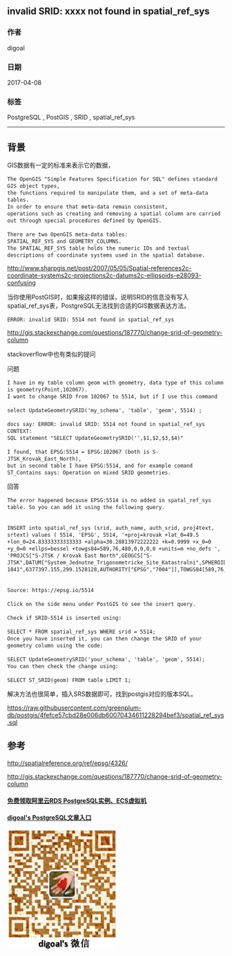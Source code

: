 ## invalid SRID: xxxx not found in spatial_ref_sys  
                                        
### 作者                                           
digoal                                   
                                    
### 日期                                                                                                       
2017-04-08                                  
                                       
### 标签                                    
PostgreSQL , PostGIS , SRID , spatial_ref_sys  
                                                                                                          
----                                                                                                    
                                                                                                             
## 背景    
GIS数据有一定的标准来表示它的数据，  
  
```
The OpenGIS "Simple Features Specification for SQL" defines standard GIS object types, 
the functions required to manipulate them, and a set of meta-data tables. 
In order to ensure that meta-data remain consistent, 
operations such as creating and removing a spatial column are carried out through special procedures defined by OpenGIS.

There are two OpenGIS meta-data tables: 
SPATIAL_REF_SYS and GEOMETRY_COLUMNS. 
The SPATIAL_REF_SYS table holds the numeric IDs and textual descriptions of coordinate systems used in the spatial database.
```
  
http://www.sharpgis.net/post/2007/05/05/Spatial-references2c-coordinate-systems2c-projections2c-datums2c-ellipsoids-e28093-confusing  
  
当你使用PostGIS时，如果报这样的错误，说明SRID的信息没有写入spatial_ref_sys表，PostgreSQL无法找到合适的GIS数据表达方法。  
  
```  
ERROR: invalid SRID: 5514 not found in spatial_ref_sys  
```  
  
http://gis.stackexchange.com/questions/187770/change-srid-of-geometry-column  
  
stackoverflow中也有类似的提问  
  
问题  
  
```  
I have in my table column geom with geometry, data type of this column is geometry(Point,102067).   
I want to change SRID from 102067 to 5514, but if I use this command  
  
select UpdateGeometrySRID('my_schema', 'table', 'geom', 5514) ;  
  
docs say: ERROR: invalid SRID: 5514 not found in spatial_ref_sys CONTEXT:   
SQL statement "SELECT UpdateGeometrySRID('',$1,$2,$3,$4)"  
  
I found, that EPSG:5514 = EPSG:102067 (both is S-JTSK_Krovak_East_North),   
but in second table I have EPSG:5514, and for example comand ST_Contains says: Operation on mixed SRID geometries.  
```  
  
回答  
  
```  
The error happened because EPSG:5514 is no added in spatal_ref_sys table. So you can add it using the following query.  
  
  
INSERT into spatial_ref_sys (srid, auth_name, auth_srid, proj4text, srtext) values ( 5514, 'EPSG', 5514, '+proj=krovak +lat_0=49.5 +lon_0=24.83333333333333 +alpha=30.28813972222222 +k=0.9999 +x_0=0 +y_0=0 +ellps=bessel +towgs84=589,76,480,0,0,0,0 +units=m +no_defs ', 'PROJCS["S-JTSK / Krovak East North",GEOGCS["S-JTSK",DATUM["System_Jednotne_Trigonometricke_Site_Katastralni",SPHEROID["Bessel 1841",6377397.155,299.1528128,AUTHORITY["EPSG","7004"]],TOWGS84[589,76,480,0,0,0,0],AUTHORITY["EPSG","6156"]],PRIMEM["Greenwich",0,AUTHORITY["EPSG","8901"]],UNIT["degree",0.0174532925199433,AUTHORITY["EPSG","9122"]],AUTHORITY["EPSG","4156"]],PROJECTION["Krovak"],PARAMETER["latitude_of_center",49.5],PARAMETER["longitude_of_center",24.83333333333333],PARAMETER["azimuth",30.28813972222222],PARAMETER["pseudo_standard_parallel_1",78.5],PARAMETER["scale_factor",0.9999],PARAMETER["false_easting",0],PARAMETER["false_northing",0],UNIT["metre",1,AUTHORITY["EPSG","9001"]],AXIS["X",EAST],AXIS["Y",NORTH],AUTHORITY["EPSG","5514"]]');  
  
  
Source: https://epsg.io/5514  
  
Click on the side menu under PostGIS to see the insert query.  
  
Check if SRID-5514 is inserted using:  
  
SELECT * FROM spatial_ref_sys WHERE srid = 5514;  
Once you have inserted it, you can then change the SRID of your geometry column using the code:  
  
SELECT UpdateGeometrySRID('your_schema', 'table', 'geom', 5514);  
You can then check the change using:  
  
SELECT ST_SRID(geom) FROM table LIMIT 1;  
```  
  
解决方法也很简单，插入SRS数据即可，找到postgis对应的版本SQL。  
  
https://raw.githubusercontent.com/greenplum-db/postgis/4fefce57cbd28e006db60070434611228294bef3/spatial_ref_sys.sql  
  
## 参考  
http://spatialreference.org/ref/epsg/4326/  
  
http://gis.stackexchange.com/questions/187770/change-srid-of-geometry-column  
  

  
  
  
  
  
  
  
  
  
  
  
  
  
#### [免费领取阿里云RDS PostgreSQL实例、ECS虚拟机](https://free.aliyun.com/ "57258f76c37864c6e6d23383d05714ea")
  
  
#### [digoal's PostgreSQL文章入口](https://github.com/digoal/blog/blob/master/README.md "22709685feb7cab07d30f30387f0a9ae")
  
  
![digoal's weixin](../pic/digoal_weixin.jpg "f7ad92eeba24523fd47a6e1a0e691b59")
  
  
  
  
  
  
  
